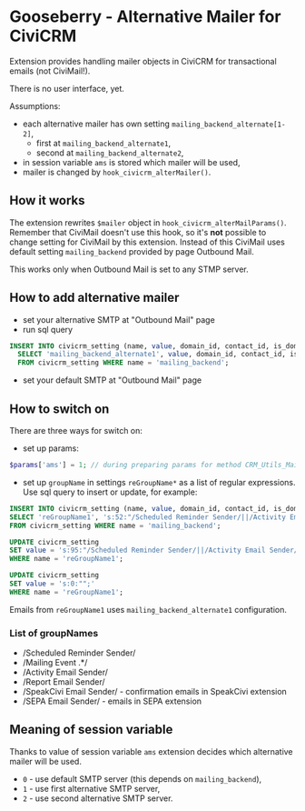 # Gooseberry - Alternative Mailer for CiviCRM

Extension provides handling mailer objects in CiviCRM for transactional emails (not CiviMail!).

There is no user interface, yet.

Assumptions:

* each alternative mailer has own setting `mailing_backend_alternate[1-2]`,
    * first at `mailing_backend_alternate1`,
    * second at `mailing_backend_alternate2`,
* in session variable `ams` is stored which mailer will be used,
* mailer is changed by `hook_civicrm_alterMailer()`.

## How it works

The extension rewrites `$mailer` object in `hook_civicrm_alterMailParams()`. Remember that CiviMail doesn't use this hook, so it's **not** possible to change setting for CiviMail by this extension. Instead of this CiviMail uses default setting `mailing_backend` provided by page Outbound Mail.

This works only when Outbound Mail is set to any STMP server.

## How to add alternative mailer

* set your alternative SMTP at "Outbound Mail" page
* run sql query

```sql
INSERT INTO civicrm_setting (name, value, domain_id, contact_id, is_domain, component_id, created_date, created_id)
  SELECT 'mailing_backend_alternate1', value, domain_id, contact_id, is_domain, component_id, created_date, created_id
  FROM civicrm_setting WHERE name = 'mailing_backend';
```

* set your default SMTP at "Outbound Mail" page

## How to switch on

There are three ways for switch on:

* set up params:
```php
$params['ams'] = 1; // during preparing params for method CRM_Utils_Mail::send()
```
* set up `groupName` in settings `reGroupName*` as a list of regular expressions. Use sql query to insert or update, for example:
```sql
INSERT INTO civicrm_setting (name, value, domain_id, contact_id, is_domain, component_id, created_date, created_id)
SELECT 'reGroupName1', 's:52:"/Scheduled Reminder Sender/||/Activity Email Sender/";', domain_id, contact_id, is_domain, component_id, created_date, created_id
FROM civicrm_setting WHERE name = 'mailing_backend';

UPDATE civicrm_setting
SET value = 's:95:"/Scheduled Reminder Sender/||/Activity Email Sender/||/Report Email Sender/||/Mailing Event .*/";'
WHERE name = 'reGroupName1';

UPDATE civicrm_setting
SET value = 's:0:"";'
WHERE name = 'reGroupName1';
```

Emails from `reGroupName1` uses `mailing_backend_alternate1` configuration.

### List of groupNames

* /Scheduled Reminder Sender/
* /Mailing Event .*/
* /Activity Email Sender/
* /Report Email Sender/
* /SpeakCivi Email Sender/ - confirmation emails in SpeakCivi extension
* /SEPA Email Sender/ - emails in SEPA extension

## Meaning of session variable

Thanks to value of session variable `ams` extension decides which alternative mailer will be used.

* `0` - use default SMTP server (this depends on `mailing_backend`),
* `1` - use first alternative SMTP server,
* `2` - use second alternative SMTP server.
